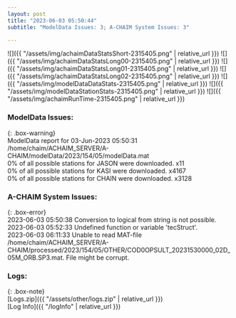 ```yaml
---
layout: post
title: "2023-06-03 05:50:44"
subtitle: "ModelData Issues: 3; A-CHAIM System Issues: 3"

---
```


![]({{ "/assets/img/achaimDataStatsShort-2315405.png" | relative_url }})
![]({{ "/assets/img/achaimDataStatsLong00-2315405.png" | relative_url }})
![]({{ "/assets/img/achaimDataStatsLong01-2315405.png" | relative_url }})
![]({{ "/assets/img/achaimDataStatsLong02-2315405.png" | relative_url }})
![]({{ "/assets/img/modelDataDataStats-2315405.png" | relative_url }})
![]({{ "/assets/img/modelDataStationStats-2315405.png" | relative_url }})
![]({{ "/assets/img/achaimRunTime-2315405.png" | relative_url }})


### ModelData Issues:  
  
{: .box-warning}  
 ModelData report for 03-Jun-2023 05:50:31   
 /home/chaim/ACHAIM_SERVER/A-CHAIM/modelData/2023/154/05/modelData.mat   
 0% of all possible stations for JASON were downloaded. x11   
 0% of all possible stations for KASI were downloaded. x4167   
 0% of all possible stations for CHAIN were downloaded. x3128   
  
### A-CHAIM System Issues:  
  
{: .box-error}  
2023-06-03 05:50:38 Conversion to logical from string is not possible.  
2023-06-03 05:52:33 Undefined function or variable 'tecStruct'.  
2023-06-03 06:11:33 Unable to read MAT-file /home/chaim/ACHAIM_SERVER/A-CHAIM/processed/2023/154/05/OTHER/COD0OPSULT_20231530000_02D_05M_ORB.SP3.mat. File might be corrupt.  

### Logs:  
  
{: .box-note}  
[Logs.zip]({{ "/assets/other/logs.zip" | relative_url }})  
[Log Info]({{ "/logInfo" | relative_url }})  
